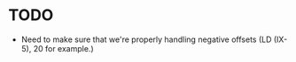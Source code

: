 # TODO

* Need to make sure that we're properly handling negative offsets (LD (IX-5), 20 for example.)